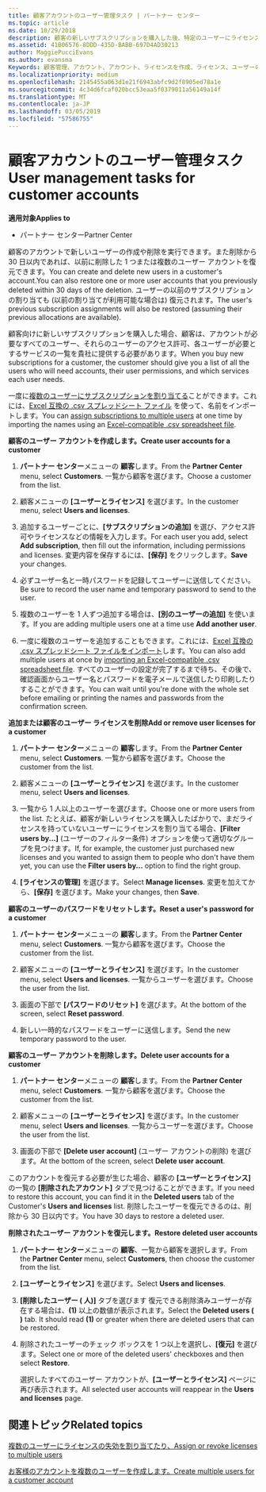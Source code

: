 ```yaml
---
title: 顧客アカウントのユーザー管理タスク | パートナー センター
ms.topic: article
ms.date: 10/29/2018
description: 顧客の新しいサブスクリプションを購入した後、特定のユーザーにライセンスを割り当てることができます。
ms.assetid: 41B06576-8DDD-435D-BABB-697D4AD30213
author: MaggiePucciEvans
ms.author: evansma
Keywords: 顧客管理、アカウント、アカウント、ライセンスを作成、ライセンス、ユーザーの管理、パスワードを割り当てる、パスワードのリセット、パスワードの変更
ms.localizationpriority: medium
ms.openlocfilehash: 2145455a063d1e21f6943abfc9d2f8905ed78a1e
ms.sourcegitcommit: 4c34d6fcaf020bcc53eaa5f0379011a56149a14f
ms.translationtype: MT
ms.contentlocale: ja-JP
ms.lasthandoff: 03/05/2019
ms.locfileid: "57586755"
---
```

# <a name="user-management-tasks-for-customer-accounts"></a><span data-ttu-id="9fec1-104">顧客アカウントのユーザー管理タスク</span><span class="sxs-lookup"><span data-stu-id="9fec1-104">User management tasks for customer accounts</span></span>

<span data-ttu-id="9fec1-105">**適用対象**</span><span class="sxs-lookup"><span data-stu-id="9fec1-105">**Applies to**</span></span>

-  <span data-ttu-id="9fec1-106">パートナー センター</span><span class="sxs-lookup"><span data-stu-id="9fec1-106">Partner Center</span></span>



<span data-ttu-id="9fec1-107">顧客のアカウントで新しいユーザーの作成や削除を実行できます。また削除から 30 日以内であれば、以前に削除した 1 つまたは複数のユーザー アカウントを復元できます。</span><span class="sxs-lookup"><span data-stu-id="9fec1-107">You can create and delete new users in a customer's account.You can also restore one or more user accounts that you previously deleted within 30 days of the deletion.</span></span> <span data-ttu-id="9fec1-108">ユーザーの以前のサブスクリプションの割り当ても (以前の割り当てが利用可能な場合は) 復元されます。</span><span class="sxs-lookup"><span data-stu-id="9fec1-108">The user's previous subscription assignments will also be restored (assuming their previous allocations are available).</span></span>

<span data-ttu-id="9fec1-109">顧客向けに新しいサブスクリプションを購入した場合、顧客は、アカウントが必要なすべてのユーザー、それらのユーザーのアクセス許可、各ユーザーが必要とするサービスの一覧を貴社に提供する必要があります。</span><span class="sxs-lookup"><span data-stu-id="9fec1-109">When you buy new subscriptions for a customer,  the customer should give you a list of all the users who will need accounts, their user permissions, and which services each user needs.</span></span>  

<span data-ttu-id="9fec1-110">一度に[複数のユーザーにサブスクリプションを割り当てる](bulk-license-provisioning-for-multiple-users.md)ことができます。これには、[Excel 互換の .csv スプレッドシート ファイル](adding-multiple-users-to-a-customer-account.md) を使って、名前をインポートします。</span><span class="sxs-lookup"><span data-stu-id="9fec1-110">You can [assign subscriptions to multiple users](bulk-license-provisioning-for-multiple-users.md) at one time by importing the names using an [Excel-compatible .csv spreadsheet file](adding-multiple-users-to-a-customer-account.md).</span></span>

<a href="" id="createuseraccounts"></a>
<span data-ttu-id="9fec1-111">**顧客のユーザー アカウントを作成します。**</span><span class="sxs-lookup"><span data-stu-id="9fec1-111">**Create user accounts for a customer**</span></span>

1.  <span data-ttu-id="9fec1-112">**パートナー センター**メニューの **顧客**します。</span><span class="sxs-lookup"><span data-stu-id="9fec1-112">From the **Partner Center** menu, select **Customers**.</span></span> <span data-ttu-id="9fec1-113">一覧から顧客を選びます。</span><span class="sxs-lookup"><span data-stu-id="9fec1-113">Choose a customer from the list.</span></span>

2.  <span data-ttu-id="9fec1-114">顧客メニューの **[ユーザーとライセンス]** を選びます。</span><span class="sxs-lookup"><span data-stu-id="9fec1-114">In the customer menu, select **Users and licenses**.</span></span>

3.  <span data-ttu-id="9fec1-115">追加するユーザーごとに、**[サブスクリプションの追加]** を選び、アクセス許可やライセンスなどの情報を入力します。</span><span class="sxs-lookup"><span data-stu-id="9fec1-115">For each user you add, select **Add subscription**, then fill out the information, including permissions and licenses.</span></span> <span data-ttu-id="9fec1-116">変更内容を保存するには、**[保存]** をクリックします。</span><span class="sxs-lookup"><span data-stu-id="9fec1-116">**Save** your changes.</span></span>

4.  <span data-ttu-id="9fec1-117">必ずユーザー名と一時パスワードを記録してユーザーに送信してください。</span><span class="sxs-lookup"><span data-stu-id="9fec1-117">Be sure to record the user name and temporary password to send to the user.</span></span> 

5.  <span data-ttu-id="9fec1-118">複数のユーザーを 1 人ずつ追加する場合は、**[別のユーザーの追加]** を使います。</span><span class="sxs-lookup"><span data-stu-id="9fec1-118">If you are adding multiple users one at a time use **Add another user**.</span></span> 

6. <span data-ttu-id="9fec1-119">一度に複数のユーザーを追加することもできます。これには、[Excel 互換の .csv スプレッドシート ファイルをインポート](adding-multiple-users-to-a-customer-account.md)します。</span><span class="sxs-lookup"><span data-stu-id="9fec1-119">You can also add multiple users at once by [importing an Excel-compatible .csv spreadsheet file](adding-multiple-users-to-a-customer-account.md).</span></span> <span data-ttu-id="9fec1-120">すべてのユーザーの設定が完了するまで待ち、その後で、確認画面からユーザー名とパスワードを電子メールで送信したり印刷したりすることができます。</span><span class="sxs-lookup"><span data-stu-id="9fec1-120">You can wait until you're done with the whole set before emailing or printing the names and passwords from the confirmation screen.</span></span>

<a href="" id="userlicensing"></a>
<span data-ttu-id="9fec1-121">**追加または顧客のユーザー ライセンスを削除**</span><span class="sxs-lookup"><span data-stu-id="9fec1-121">**Add or remove user licenses for a customer**</span></span>

1.  <span data-ttu-id="9fec1-122">**パートナー センター**メニューの **顧客**します。</span><span class="sxs-lookup"><span data-stu-id="9fec1-122">From the **Partner Center** menu, select **Customers**.</span></span> <span data-ttu-id="9fec1-123">一覧から顧客を選びます。</span><span class="sxs-lookup"><span data-stu-id="9fec1-123">Choose the customer from the list.</span></span>

2.  <span data-ttu-id="9fec1-124">顧客メニューの **[ユーザーとライセンス]** を選びます。</span><span class="sxs-lookup"><span data-stu-id="9fec1-124">In the customer menu, select **Users and licenses**.</span></span>

3.  <span data-ttu-id="9fec1-125">一覧から 1 人以上のユーザーを選びます。</span><span class="sxs-lookup"><span data-stu-id="9fec1-125">Choose one or more users from the list.</span></span> <span data-ttu-id="9fec1-126">たとえば、顧客が新しいライセンスを購入したばかりで、まだライセンスを持っていないユーザーにライセンスを割り当てる場合、**[Filter users by...]** (ユーザーのフィルター条件) オプションを使って適切なグループを見つけます。</span><span class="sxs-lookup"><span data-stu-id="9fec1-126">If, for example, the customer just purchased new licenses and you wanted to assign them to people who don't have them yet, you can use the **Filter users by...** option to find the right group.</span></span>

4.  <span data-ttu-id="9fec1-127">**[ライセンスの管理]** を選びます。</span><span class="sxs-lookup"><span data-stu-id="9fec1-127">Select **Manage licenses**.</span></span> <span data-ttu-id="9fec1-128">変更を加えてから、**[保存]** を選びます。</span><span class="sxs-lookup"><span data-stu-id="9fec1-128">Make your changes, then **Save**.</span></span>

<a href="" id="resetpassword"></a>
<span data-ttu-id="9fec1-129">**顧客のユーザーのパスワードをリセットします。**</span><span class="sxs-lookup"><span data-stu-id="9fec1-129">**Reset a user's password for a customer**</span></span>

1.  <span data-ttu-id="9fec1-130">**パートナー センター**メニューの **顧客**します。</span><span class="sxs-lookup"><span data-stu-id="9fec1-130">From the **Partner Center** menu, select **Customers**.</span></span> <span data-ttu-id="9fec1-131">一覧から顧客を選びます。</span><span class="sxs-lookup"><span data-stu-id="9fec1-131">Choose the customer from the list.</span></span>

2.  <span data-ttu-id="9fec1-132">顧客メニューの **[ユーザーとライセンス]** を選びます。</span><span class="sxs-lookup"><span data-stu-id="9fec1-132">In the customer menu, select **Users and licenses**.</span></span> <span data-ttu-id="9fec1-133">一覧からユーザーを選びます。</span><span class="sxs-lookup"><span data-stu-id="9fec1-133">Choose the user from the list.</span></span>

3.  <span data-ttu-id="9fec1-134">画面の下部で **[パスワードのリセット]** を選びます。</span><span class="sxs-lookup"><span data-stu-id="9fec1-134">At the bottom of the screen, select **Reset password**.</span></span> 

4.  <span data-ttu-id="9fec1-135">新しい一時的なパスワードをユーザーに送信します。</span><span class="sxs-lookup"><span data-stu-id="9fec1-135">Send the new temporary password to the user.</span></span>

<a href="" id="deleteuseraccounts"></a>
<span data-ttu-id="9fec1-136">**顧客のユーザー アカウントを削除します。**</span><span class="sxs-lookup"><span data-stu-id="9fec1-136">**Delete user accounts for a customer**</span></span>

1.  <span data-ttu-id="9fec1-137">**パートナー センター**メニューの **顧客**します。</span><span class="sxs-lookup"><span data-stu-id="9fec1-137">From the **Partner Center** menu, select **Customers**.</span></span> <span data-ttu-id="9fec1-138">一覧から顧客を選びます。</span><span class="sxs-lookup"><span data-stu-id="9fec1-138">Choose the customer from the list.</span></span>

2.  <span data-ttu-id="9fec1-139">顧客メニューの **[ユーザーとライセンス]** を選びます。</span><span class="sxs-lookup"><span data-stu-id="9fec1-139">In the customer menu, select **Users and licenses**.</span></span> <span data-ttu-id="9fec1-140">一覧からユーザーを選びます。</span><span class="sxs-lookup"><span data-stu-id="9fec1-140">Choose the user from the list.</span></span>

3.  <span data-ttu-id="9fec1-141">画面の下部で **[Delete user account]** (ユーザー アカウントの削除) を選びます。</span><span class="sxs-lookup"><span data-stu-id="9fec1-141">At the bottom of the screen, select **Delete user account**.</span></span>

<span data-ttu-id="9fec1-142">このアカウントを復元する必要が生じた場合、顧客の **[ユーザーとライセンス]** の一覧の **[削除されたアカウント]** タブで見つけることができます。</span><span class="sxs-lookup"><span data-stu-id="9fec1-142">If you need to restore this account, you can find it in the **Deleted users** tab of the Customer's **Users and licenses** list.</span></span> <span data-ttu-id="9fec1-143">削除したユーザーを復元できるのは、削除から 30 日以内です。</span><span class="sxs-lookup"><span data-stu-id="9fec1-143">You have 30 days to restore a deleted user.</span></span>

<a href="" id="restoreuseraccounts"></a>
<span data-ttu-id="9fec1-144">**削除されたユーザー アカウントを復元します。**</span><span class="sxs-lookup"><span data-stu-id="9fec1-144">**Restore deleted user accounts**</span></span>

1.  <span data-ttu-id="9fec1-145">**パートナー センター**メニューの **顧客**、一覧から顧客を選択します。</span><span class="sxs-lookup"><span data-stu-id="9fec1-145">From the **Partner Center** menu, select **Customers**, then choose the customer from the list.</span></span>

2.  <span data-ttu-id="9fec1-146">**[ユーザーとライセンス]** を選びます。</span><span class="sxs-lookup"><span data-stu-id="9fec1-146">Select **Users and licenses**.</span></span>

3.  <span data-ttu-id="9fec1-147">**[削除したユーザー ( 人)]** タブを選びます 復元できる削除済みユーザーが存在する場合は、**(1)** 以上の数値が表示されます。</span><span class="sxs-lookup"><span data-stu-id="9fec1-147">Select the **Deleted users ( )** tab. It should read **(1)** or greater when there are deleted users that can be restored.</span></span>

4.  <span data-ttu-id="9fec1-148">削除されたユーザーのチェック ボックスを 1 つ以上を選択し、**[復元]** を選びます。</span><span class="sxs-lookup"><span data-stu-id="9fec1-148">Select one or more of the deleted users' checkboxes and then select **Restore**.</span></span>

    <span data-ttu-id="9fec1-149">選択したすべてのユーザー アカウントが、**[ユーザーとライセンス]** ページに再び表示されます。</span><span class="sxs-lookup"><span data-stu-id="9fec1-149">All selected user accounts will reappear in the **Users and licenses** page.</span></span>

## <a name="related-topics"></a><span data-ttu-id="9fec1-150">関連トピック</span><span class="sxs-lookup"><span data-stu-id="9fec1-150">Related topics</span></span>


[<span data-ttu-id="9fec1-151">複数のユーザーにライセンスの失効を割り当てたり、</span><span class="sxs-lookup"><span data-stu-id="9fec1-151">Assign or revoke licenses to multiple users</span></span>](bulk-license-provisioning-for-multiple-users.md)

[<span data-ttu-id="9fec1-152">お客様のアカウントを複数のユーザーを作成します。</span><span class="sxs-lookup"><span data-stu-id="9fec1-152">Create multiple users for a customer account</span></span>](adding-multiple-users-to-a-customer-account.md)

 

 



